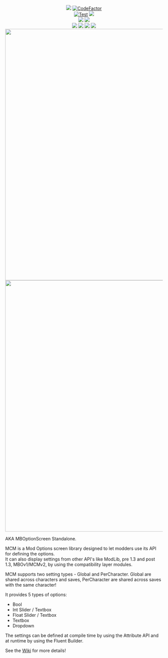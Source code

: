 <p align="center">
   <a href="https://github.com/Bannerlord.MBOptionScreen" alt="Lines Of Code">
   <img src="https://tokei.rs/b1/github/Aragas/Bannerlord.MBOptionScreen?category=code" /></a>
   <a href="https://www.codefactor.io/repository/github/aragas/bannerlord.mboptionscreen"><img src="https://www.codefactor.io/repository/github/aragas/bannerlord.mboptionscreen/badge" alt="CodeFactor" /></a>
   </br>
   <a href="https://github.com/Aragas/Bannerlord.MBOptionScreen/actions?query=workflow%3ATest"><img src="https://github.com/Aragas/Bannerlord.MBOptionScreen/workflows/Test/badge.svg?branch=v3&event=push" alt="Test" /></a>
   <a href="https://codecov.io/gh/Aragas/Bannerlord.MBOptionScreen"><img src="https://codecov.io/gh/Aragas/Bannerlord.MBOptionScreen/branch/v3/graph/badge.svg" />
   </a>
   </br>
   <a href="https://www.nuget.org/packages/Bannerlord.MCM" alt="NuGet Bannerlord.MCM">
   <img src="https://img.shields.io/nuget/v/Bannerlord.MCM.svg?label=NuGet%20Bannerlord.MCM&colorB=blue" /></a>
   <a href="https://www.nuget.org/packages/Bannerlord.MCM.Integrated" alt="NuGet Bannerlord.MCM.Integrated">
   <img src="https://img.shields.io/nuget/v/Bannerlord.MCM.Integrated.svg?label=NuGet%20Bannerlord.MCM.Integrated&colorB=blue" /></a>
   </br>
   <a href="https://www.nexusmods.com/mountandblade2bannerlord/mods/612" alt="Nexus Mod Configuration Menu">
   <img src="https://img.shields.io/badge/Nexus-Mod%20Configuration%20Menu-yellow.svg" /></a>
   <a href="https://www.nexusmods.com/mountandblade2bannerlord/mods/612" alt="Nexus Mod Configuration Menu">
   <img src="https://img.shields.io/endpoint?url=https%3A%2F%2Fnexusmods-version-pzk4e0ejol6j.runkit.sh%3FgameId%3Dmountandblade2bannerlord%26modId%3D612" /></a>
   <a href="https://www.nexusmods.com/mountandblade2bannerlord/mods/612" alt="Nexus Mod Configuration Menu">
   <img src="https://img.shields.io/endpoint?url=https%3A%2F%2Fnexusmods-downloads-ayuqql60xfxb.runkit.sh%2F%3Ftype%3Dunique%26gameId%3D3174%26modId%3D612" /></a>
   <a href="https://www.nexusmods.com/mountandblade2bannerlord/mods/612" alt="Nexus Mod Configuration Menu">
   <img src="https://img.shields.io/endpoint?url=https%3A%2F%2Fnexusmods-downloads-ayuqql60xfxb.runkit.sh%2F%3Ftype%3Dtotal%26gameId%3D3174%26modId%3D612" /></a>
   </br>
   <img src="https://staticdelivery.nexusmods.com/mods/3174/images/headers/612_1592411190.jpg" width="800">
   </br>
   <img src="https://github.com/Aragas/Bannerlord.MBOptionScreen/blob/v3/.github/resources/main.png?raw=true" width="800">
</p>



AKA MBOptionScreen Standalone.  
  
MCM is a Mod Options screen library designed to let modders use its API for defining the options.  
It can also display settings from other API's like ModLib, pre 1.3 and post 1.3, MBOv1/MCMv2, by using the compatibility layer modules.  
  
MCM supports two setting types - Global and PerCharacter. Global are shared across characters and saves, PerCharacter are shared across saves with the same character!  
  
It provides 5 types of options:
* Bool
* Int Slider / Textbox
* Float Slider / Textbox 
* Textbox
* Dropdown  
  
The settings can be defined at compile time by using the Attribute API and at runtime by using the Fluent Builder.  
  
See the [Wiki](https://github.com/Aragas/Bannerlord.MBOptionScreen/wiki/MCMv3) for more details!  
